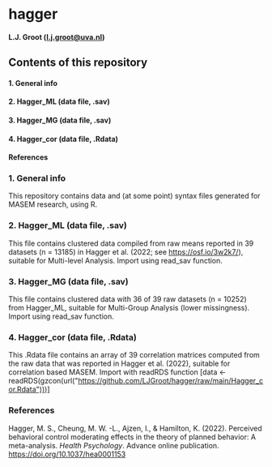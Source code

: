 # hagger
#### L.J. Groot (l.j.groot@uva.nl)

## Contents of this repository
#### 1. General info
#### 2. Hagger_ML (data file, .sav)
#### 3. Hagger_MG (data file, .sav)
#### 4. Hagger_cor (data file, .Rdata)
#### References

### 1. General info
This repository contains data and (at some point) syntax files generated for MASEM research, using R. 
### 2. Hagger_ML (data file, .sav)
This file contains clustered data compiled from raw means reported in 39 datasets (n =  13185) in Hagger et al. (2022; see https://osf.io/3w2k7/), suitable for Multi-level Analysis. Import using read_sav function.
### 3. Hagger_MG (data file, .sav)
This file contains clustered data with 36 of 39 raw datasets (n = 10252) from Hagger_ML, suitable for Multi-Group Analysis (lower missingness). Import using read_sav function.
### 4. Hagger_cor (data file, .Rdata)
This .Rdata file contains an array of 39 correlation matrices computed from the raw data that was reported in Hagger et al. (2022), suitable for correlation based MASEM. Import with readRDS function [data <- readRDS(gzcon(url("https://github.com/LJGroot/hagger/raw/main/Hagger_cor.Rdata")))]
### References
Hagger, M. S., Cheung, M. W. -L., Ajzen, I., & Hamilton, K. (2022). Perceived behavioral control moderating effects in the theory of planned behavior: A meta-analysis. *Health Psychology*. Advance online publication. https://doi.org/10.1037/hea0001153
